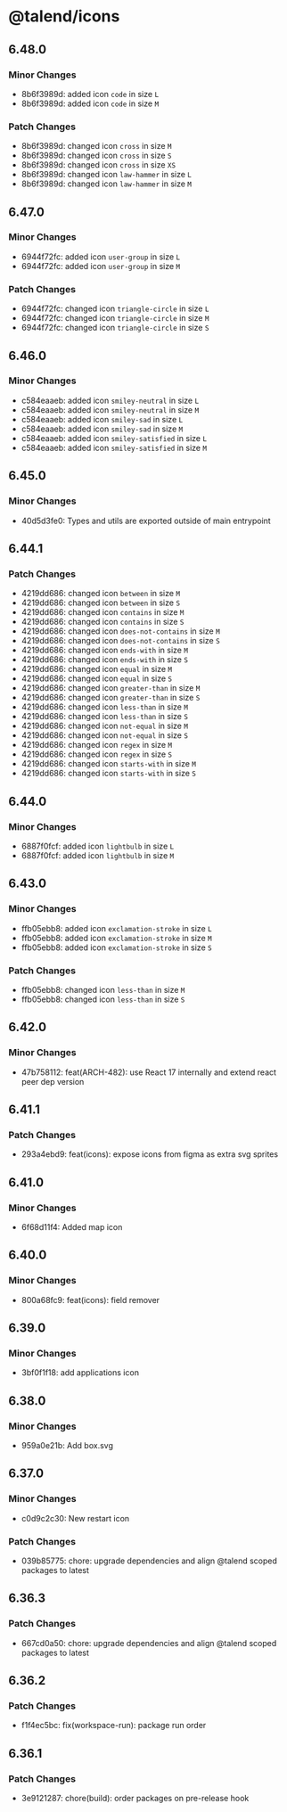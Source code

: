 # @talend/icons

## 6.48.0

### Minor Changes

- 8b6f3989d: added icon `code` in size `L`
- 8b6f3989d: added icon `code` in size `M`

### Patch Changes

- 8b6f3989d: changed icon `cross` in size `M`
- 8b6f3989d: changed icon `cross` in size `S`
- 8b6f3989d: changed icon `cross` in size `XS`
- 8b6f3989d: changed icon `law-hammer` in size `L`
- 8b6f3989d: changed icon `law-hammer` in size `M`

## 6.47.0

### Minor Changes

- 6944f72fc: added icon `user-group` in size `L`
- 6944f72fc: added icon `user-group` in size `M`

### Patch Changes

- 6944f72fc: changed icon `triangle-circle` in size `L`
- 6944f72fc: changed icon `triangle-circle` in size `M`
- 6944f72fc: changed icon `triangle-circle` in size `S`

## 6.46.0

### Minor Changes

- c584eaaeb: added icon `smiley-neutral` in size `L`
- c584eaaeb: added icon `smiley-neutral` in size `M`
- c584eaaeb: added icon `smiley-sad` in size `L`
- c584eaaeb: added icon `smiley-sad` in size `M`
- c584eaaeb: added icon `smiley-satisfied` in size `L`
- c584eaaeb: added icon `smiley-satisfied` in size `M`

## 6.45.0

### Minor Changes

- 40d5d3fe0: Types and utils are exported outside of main entrypoint

## 6.44.1

### Patch Changes

- 4219dd686: changed icon `between` in size `M`
- 4219dd686: changed icon `between` in size `S`
- 4219dd686: changed icon `contains` in size `M`
- 4219dd686: changed icon `contains` in size `S`
- 4219dd686: changed icon `does-not-contains` in size `M`
- 4219dd686: changed icon `does-not-contains` in size `S`
- 4219dd686: changed icon `ends-with` in size `M`
- 4219dd686: changed icon `ends-with` in size `S`
- 4219dd686: changed icon `equal` in size `M`
- 4219dd686: changed icon `equal` in size `S`
- 4219dd686: changed icon `greater-than` in size `M`
- 4219dd686: changed icon `greater-than` in size `S`
- 4219dd686: changed icon `less-than` in size `M`
- 4219dd686: changed icon `less-than` in size `S`
- 4219dd686: changed icon `not-equal` in size `M`
- 4219dd686: changed icon `not-equal` in size `S`
- 4219dd686: changed icon `regex` in size `M`
- 4219dd686: changed icon `regex` in size `S`
- 4219dd686: changed icon `starts-with` in size `M`
- 4219dd686: changed icon `starts-with` in size `S`

## 6.44.0

### Minor Changes

- 6887f0fcf: added icon `lightbulb` in size `L`
- 6887f0fcf: added icon `lightbulb` in size `M`

## 6.43.0

### Minor Changes

- ffb05ebb8: added icon `exclamation-stroke` in size `L`
- ffb05ebb8: added icon `exclamation-stroke` in size `M`
- ffb05ebb8: added icon `exclamation-stroke` in size `S`

### Patch Changes

- ffb05ebb8: changed icon `less-than` in size `M`
- ffb05ebb8: changed icon `less-than` in size `S`

## 6.42.0

### Minor Changes

- 47b758112: feat(ARCH-482): use React 17 internally and extend react peer dep version

## 6.41.1

### Patch Changes

- 293a4ebd9: feat(icons): expose icons from figma as extra svg sprites

## 6.41.0

### Minor Changes

- 6f68d11f4: Added map icon

## 6.40.0

### Minor Changes

- 800a68fc9: feat(icons): field remover

## 6.39.0

### Minor Changes

- 3bf0f1f18: add applications icon

## 6.38.0

### Minor Changes

- 959a0e21b: Add box.svg

## 6.37.0

### Minor Changes

- c0d9c2c30: New restart icon

### Patch Changes

- 039b85775: chore: upgrade dependencies and align @talend scoped packages to latest

## 6.36.3

### Patch Changes

- 667cd0a50: chore: upgrade dependencies and align @talend scoped packages to latest

## 6.36.2

### Patch Changes

- f1f4ec5bc: fix(workspace-run): package run order

## 6.36.1

### Patch Changes

- 3e9121287: chore(build): order packages on pre-release hook
